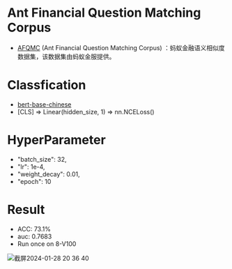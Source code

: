 # Ant Financial Question Matching Corpus
- [AFQMC](https://tianchi.aliyun.com/dataset/106411) (Ant Financial Question Matching Corpus) ：蚂蚁金融语义相似度数据集，该数据集由蚂蚁金服提供。

# Classfication
- [bert-base-chinese](https://huggingface.co/bert-base-chinese)
- [CLS] => Linear(hidden_size, 1) => nn.NCELoss()

# HyperParameter
- "batch_size": 32,
- "lr": 1e-4,
- "weight_decay": 0.01,
- "epoch": 10

# Result
- ACC: 73.1%
- auc: 0.7683
- Run once on 8-V100

![截屏2024-01-28 20 36 40](https://github.com/bigjeager/afqmc/assets/60964665/520e1965-8cda-4d55-94d1-01c145fc4c3c)
